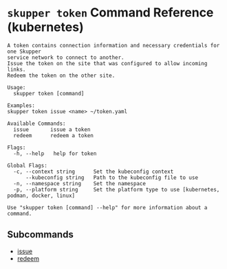 # `skupper token` Command Reference (kubernetes)

```
A token contains connection information and necessary credentials for one Skupper 
service network to connect to another.
Issue the token on the site that was configured to allow incoming links.
Redeem the token on the other site.

Usage:
  skupper token [command]

Examples:
skupper token issue <name> ~/token.yaml

Available Commands:
  issue       issue a token
  redeem      redeem a token

Flags:
  -h, --help   help for token

Global Flags:
  -c, --context string      Set the kubeconfig context
      --kubeconfig string   Path to the kubeconfig file to use
  -n, --namespace string    Set the namespace
  -p, --platform string     Set the platform type to use [kubernetes, podman, docker, linux]

Use "skupper token [command] --help" for more information about a command.
```

## Subcommands
- [issue](./skupper_token_issue.md)
- [redeem](./skupper_token_redeem.md)
